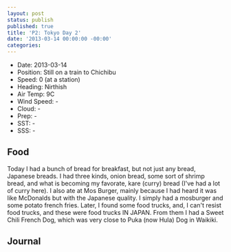```yaml
---
layout: post
status: publish
published: true
title: 'P2: Tokyo Day 2'
date: '2013-03-14 00:00:00 -00:00'
categories:
---
```

* Date: 2013-03-14
* Position: Still on a train to Chichibu
* Speed: 0 (at a station)
* Heading: Nirthish
* Air Temp: 9C
* Wind Speed: -
* Cloud: -
* Prep: -
* SST: -
* SSS: - 

Food
-------
Today I had a bunch of bread for breakfast, but not just any bread,
Japanese breads. I had three kinds, onion bread, some sort of shrimp
bread, and what is becoming my favorate, kare (curry) bread (I've had a
lot of curry here). I also ate at Mos Burger, mainly because I had heard
it was like McDonalds but with the Japanese quality. I simply had a
mosburger and some potato french fries. Later, I found some food trucks,
and, I can't resist food trucks, and these were food trucks IN JAPAN.
From them I had a Sweet Chili French Dog, which was very close to Puka
(now Hula) Dog in Waikiki.

Journal
-------
